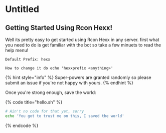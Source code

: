 # Untitled

## Getting Started Using Rcon Hexx!

Well its pretty easy to get started using Rcon Hexx in any server. first what you need to do is get familiar with the bot so take a few minuets to read the help menu! 

```
Default Prefix: hexx

How to change it do echo 'hexxprefix <anything>'
```

{% hint style="info" %}
 Super-powers are granted randomly so please submit an issue if you're not happy with yours.
{% endhint %}

Once you're strong enough, save the world:

{% code title="hello.sh" %}
```bash
# Ain't no code for that yet, sorry
echo 'You got to trust me on this, I saved the world'
```
{% endcode %}



